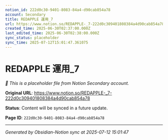 ```yaml
---
notion_id: 222d0c30-9401-8083-84a4-d90cab854a78
account: Secondary
title: REDAPPLE 運用_7
url: https://www.notion.so/REDAPPLE-_7-222d0c309401808384a4d90cab854a78
created_time: 2025-06-30T02:37:00.000Z
last_edited_time: 2025-06-30T02:38:00.000Z
sync_status: placeholder
sync_time: 2025-07-12T15:01:47.361075
---
```


# REDAPPLE 運用_7

*🔄 This is a placeholder file from Notion Secondary account.*

**Original URL**: https://www.notion.so/REDAPPLE-_7-222d0c309401808384a4d90cab854a78

**Status**: Content will be synced in a future update.

**Page ID**: `222d0c30-9401-8083-84a4-d90cab854a78`

---

*Generated by Obsidian-Notion sync at 2025-07-12 15:01:47*
